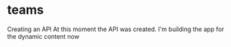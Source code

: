 # teams
Creating an API
At this moment the API was created. I'm building the app for the dynamic content now